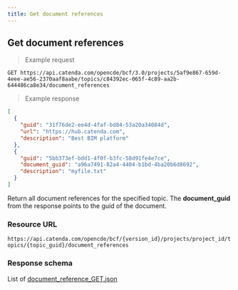 ```yaml
---
title: Get document references
---
```


## Get document references

> Example request

```http
GET https://api.catenda.com/opencde/bcf/3.0/projects/5af9e867-659d-4eee-ae56-2370aaf8aabe/topics/c84392ec-065f-4c89-aa2b-644486ca8e34/document_references
```

> Example response

```json
[
  {
    "guid": "31f76de2-ee4d-4faf-bd84-53a20a34084d",
    "url": "https://hub.catenda.com",
    "description": "Best BIM platform"
  },
  {
    "guid": "5bb373ef-bdd1-4f0f-b3fc-58d91fe4e7ce",
    "document_guid": "a96a7491-82a4-4404-b1bd-4ba20b6d8692",
    "description": "myfile.txt"
  }
]
```

Return all document references for the specified topic. The **document_guid** from the response points to the guid of the document.

### Resource URL

`https://api.catenda.com/opencde/bcf/{version_id}/projects/project_id/topics/{topic_guid}/document_references`

### Response schema

List of [document_reference_GET.json](https://github.com/buildingSMART/BCF-API/blob/release_3_0/Schemas_draft-03/Collaboration/DocumentReference/document_reference_GET.json)
